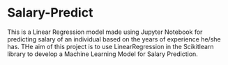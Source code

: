 # Salary-Predict
This is a Linear Regression model made using Jupyter Notebook for predicting salary of an individual based on the years of experience he/she has.
THe aim of this project is to use LinearRegression in the Scikitlearn library to develop a Machine Learning Model for Salary Prediction.
